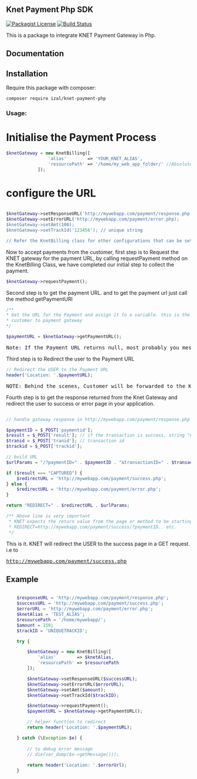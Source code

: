 ## Knet Payment Php SDK
[![Packagist License](https://poser.pugx.org/barryvdh/laravel-debugbar/license.png)](http://choosealicense.com/licenses/mit/)
[![Build Status](https://travis-ci.org/iZaL/knet-payment-php.svg?branch=master)](https://travis-ci.org/iZaL/knet-payment-php)

This is a package to integrate KNET Payment Gateway in Php.

## Documentation

## Installation

Require this package with composer:

```shell
composer require izal/knet-payment-php
```

### Usage:

# Initialise the Payment Process
```php
$knetGateway = new KnetBilling([
                'alias'        => 'YOUR_KNET_ALIAS',
                'resourcePath' => '/home/my_web_app_folder/' //Absolute Path to where the resource.cgn file is located
            ]);
```

# configure the URL

```php

$knetGateway->setResponseURL('http://mywebapp.com/payment/response.php');
$knetGateway->setErrorURL('http://mywebapp.com/payment/error.php);
$knetGateway->setAmt(100); 
$knetGateway->setTrackId('123456'); // unique string

// Refer the KnetBilling class for other configurations that can be set like currency, language etc

```

Now to accept payments from the customer, first step is to Request the KNET gateway for the payment URL, by calling requestPayment method on the KnetBilling Class,
we have completed our initial step to collect the payment. 


```php
$knetGateway->requestPayment();
```

Second step is to get the payment URL. and to get the payment url just call the method getPaymentURl

```php
/** 
* Get the URL for the Payment and assign it to a variable. this is the URL we will use to redirect the
* customer to payment gateway 
*/

$paymentURL = $knetGateway->getPaymentURL();

```

<pre>Note: If the Payment URL returns null, most probably you messed up with configuration, or resource path. Check the example in the below section how to ideally request for the payment, which helps to debug for the errors</pre>

Third step is to Redirect the user to the Payment URL

```php
// Redirect the USER to the Payment URL
header('Location: '.$paymentURL);

```

<pre>NOTE: Behind the scenes, Customer will be forwarded to the Knet Payment Page, If the payment process was success, Then he will be redirected to the Response URL we set in setResponseURL method. i.e http://mywebapp.com/payment/response.php</pre>

Fourth step is to get the response returned from the Knet Gateway and redirect the user to success or error page in your application.

```php

// handle gateway response in http://mywebapp.com/payment/response.php

$paymentID = $_POST['paymentid']; 
$result = $_POST['result']; // if the transaction is success, string "CAPTURED" will be return
$tranid = $_POST['tranid']; // transaction id
$trackid = $_POST['trackid'];

// build URL 
$urlParams = "/?paymentID=" . $paymentID . "&transactionID=" . $transactionID . "&trackID=" . $trackID;

if ($result === "CAPTURED") {
    $redirectURL = 'http://mywebapp.com/payment/success.php';
} else {
    $redirectURL = 'http://mywebapp.com/payment/error.php';
}

return "REDIRECT=" . $redirectURL . $urlParams;

/** Above line is very important
 * KNET expects the return value from the page or method to be starting with 
 * REDIRECT=http://mywebapp.com/payment/success/?paymentID.. etc.
 */ 

```

This is it. KNET will redirect the USER to the success page in a GET request. i.e to <pre>http://mywebapp.com/payment/success.php</pre>

## Example

```php

    $responseURL = 'http://mywebapp.com/payment/response.php';
    $successURL = 'http://mywebapp.com/payment/success.php';
    $errorURL = 'http://mywebapp.com/payment/error.php';
    $knetAlias = 'TEST_ALIAS';
    $resourcePath = '/home/mywebapp/';
    $amount = 150;
    $trackID = 'UNIQUETRACKID'; 

    try {

        $knetGateway = new KnetBilling([
            'alias'        => $knetAlias,
            'resourcePath' => $resourcePath
        ]);

        $knetGateway->setResponseURL($successURL);
        $knetGateway->setErrorURL($errorURL);
        $knetGateway->setAmt($amount);
        $knetGateway->setTrackId($trackID);

        $knetGateway->requestPayment();
        $paymentURL = $knetGateway->getPaymentURL();

        // helper function to redirect
        return header('Location: '.$paymentURL);

    } catch (\Exception $e) {
    
        // to debug error message 
        // die(var_dump($e->getMessage()));
        
        return header('Location: '.$errorUrl);
    }
        
```